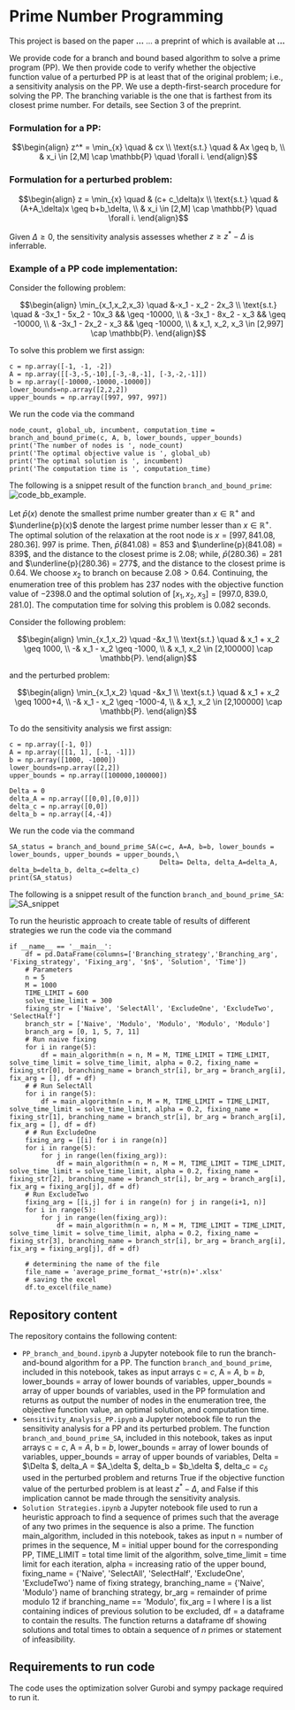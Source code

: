 # Prime Number Programming
This project is based on the paper **...** ... a preprint of which is available at **...**

We provide code for a branch and bound based algorithm to solve a prime program (PP). We then provide code to verify whether the objective function value of a perturbed PP is at least that of the original problem; i.e., a sensitivity analysis on the PP. We use a depth-first-search procedure for solving the PP. The branching variable is the one that is farthest from its closest prime number. For details, see Section 3 of the preprint.

### Formulation for a PP:
```math
\begin{align}
  z^* = \min_{x} \quad & cx \\
  \text{s.t.} \quad & Ax \geq b, \\
  & x_i \in [2,M] \cap \mathbb{P} \quad \forall i.
\end{align}
```

### Formulation for a perturbed problem:
```math
\begin{align}
  z = \min_{x} \quad & (c+ c_\delta)x \\
  \text{s.t.} \quad & (A+A_\delta)x \geq b+b_\delta, \\
  & x_i \in [2,M] \cap \mathbb{P} \quad \forall i.
\end{align}
```
Given $\Delta \geq 0$, the sensitivity analysis assesses whether $z \geq z^* - \Delta$ is inferrable.

### Example of a PP code implementation:
Consider the following problem:
```math
\begin{align}
  \min_{x_1,x_2,x_3} \quad &-x_1 - x_2 - 2x_3 \\
  \text{s.t.} \quad & -3x_1 - 5x_2 - 10x_3 && \geq -10000, \\
  & -3x_1 - 8x_2 - x_3 && \geq -10000, \\
  & -3x_1 - 2x_2 - x_3 && \geq -10000, \\
  & x_1, x_2, x_3 \in [2,997] \cap \mathbb{P}.
\end{align}
```

To solve this problem we first assign:
```
c = np.array([-1, -1, -2])
A = np.array([[-3,-5,-10],[-3,-8,-1], [-3,-2,-1]])
b = np.array([-10000,-10000,-10000])
lower_bounds=np.array([2,2,2])
upper_bounds = np.array([997, 997, 997])
```
We run the code via the command
```
node_count, global_ub, incumbent, computation_time = branch_and_bound_prime(c, A, b, lower_bounds, upper_bounds)
print('The number of nodes is ', node_count)
print('The optimal objective value is ', global_ub)
print('The optimal solution is ', incumbent)
print('The computation time is ', computation_time)
```

The following is a snippet result of the function `branch_and_bound_prime`:
![code_bb_example](https://github.com/montreeklim/PrimeNumberProgramming/assets/65499015/ece513d9-993c-404e-b6ad-82985948beb3).


Let $\bar{p}(x)$ denote the smallest prime number greater than $x \in \mathbb{R}^+$ and $\underline{p}(x)$ denote the largest prime number lesser than $x \in \mathbb{R}^+$.
The optimal solution of the relaxation at the root node is $x = [997, 841.08, 280.36]$. $997$ is prime. Then, $\bar{p}(841.08) = 853$ and $\underline{p}(841.08) = 839$, and the distance to the closest prime is $2.08$; while, $\bar{p}(280.36) = 281$ and $\underline{p}(280.36) = 277$, and the distance to the closest prime is $0.64$. We choose $x_2$ to branch on because $2.08 > 0.64$. 
Continuing, the enumeration tree of this problem has $237$ nodes with the objective function value of $-2398.0$ and the optimal solution of $[x_1, x_2, x_3]=[997.0, 839.0, 281.0]$. The computation time for solving this problem is $0.082$ seconds.


Consider the following problem:
```math
\begin{align}
  \min_{x_1,x_2} \quad -&x_1 \\
  \text{s.t.} \quad & x_1 + x_2 \geq 1000, \\
  -& x_1 - x_2 \geq -1000, \\
  & x_1, x_2 \in [2,100000] \cap \mathbb{P}.
\end{align}
```
and the perturbed problem:
```math
\begin{align}
  \min_{x_1,x_2} \quad -&x_1 \\
  \text{s.t.} \quad & x_1 + x_2 \geq 1000+4, \\
  -& x_1 - x_2 \geq -1000-4, \\
  & x_1, x_2 \in [2,100000] \cap \mathbb{P}.
\end{align}
```

To do the sensitivity analysis we first assign:
```
c = np.array([-1, 0])
A = np.array([[1, 1], [-1, -1]])
b = np.array([1000, -1000])
lower_bounds=np.array([2,2])
upper_bounds = np.array([100000,100000])

Delta = 0
delta_A = np.array([[0,0],[0,0]])
delta_c = np.array([0,0])
delta_b = np.array([4,-4])
```

We run the code via the command
```
SA_status = branch_and_bound_prime_SA(c=c, A=A, b=b, lower_bounds = lower_bounds, upper_bounds = upper_bounds,\
                                      Delta= Delta, delta_A=delta_A, delta_b=delta_b, delta_c=delta_c)
print(SA_status)
```

The following is a snippet result of the function `branch_and_bound_prime_SA`:
![SA_snippet](https://github.com/montreeklim/PrimeNumberProgramming/assets/65499015/468ce65d-e812-4a6f-8d21-c64f6c92e881)

To run the heuristic approach to create table of results of different strategies we run the code via the command
```
if __name__ == '__main__':
    df = pd.DataFrame(columns=['Branching_strategy','Branching_arg', 'Fixing_strategy', 'Fixing_arg', '$n$', 'Solution', 'Time'])
    # Parameters
    n = 5
    M = 1000
    TIME_LIMIT = 600
    solve_time_limit = 300
    fixing_str = ['Naive', 'SelectAll', 'ExcludeOne', 'ExcludeTwo', 'SelectHalf']
    branch_str = ['Naive', 'Modulo', 'Modulo', 'Modulo', 'Modulo']
    branch_arg = [0, 1, 5, 7, 11]
    # Run naive fixing
    for i in range(5):
        df = main_algorithm(n = n, M = M, TIME_LIMIT = TIME_LIMIT, solve_time_limit = solve_time_limit, alpha = 0.2, fixing_name = fixing_str[0], branching_name = branch_str[i], br_arg = branch_arg[i], fix_arg = [], df = df)
    # # Run SelectAll
    for i in range(5):
        df = main_algorithm(n = n, M = M, TIME_LIMIT = TIME_LIMIT, solve_time_limit = solve_time_limit, alpha = 0.2, fixing_name = fixing_str[1], branching_name = branch_str[i], br_arg = branch_arg[i], fix_arg = [], df = df)
    # # Run ExcludeOne
    fixing_arg = [[i] for i in range(n)]
    for i in range(5):
        for j in range(len(fixing_arg)):
            df = main_algorithm(n = n, M = M, TIME_LIMIT = TIME_LIMIT, solve_time_limit = solve_time_limit, alpha = 0.2, fixing_name = fixing_str[2], branching_name = branch_str[i], br_arg = branch_arg[i], fix_arg = fixing_arg[j], df = df)
    # Run ExcludeTwo
    fixing_arg = [[i,j] for i in range(n) for j in range(i+1, n)]
    for i in range(5):
        for j in range(len(fixing_arg)):
            df = main_algorithm(n = n, M = M, TIME_LIMIT = TIME_LIMIT, solve_time_limit = solve_time_limit, alpha = 0.2, fixing_name = fixing_str[3], branching_name = branch_str[i], br_arg = branch_arg[i], fix_arg = fixing_arg[j], df = df)
    
    # determining the name of the file
    file_name = 'average_prime_format_'+str(n)+'.xlsx'
    # saving the excel
    df.to_excel(file_name)
```

## Repository content
The repository contains the following content:
- `PP_branch_and_bound.ipynb` a Jupyter notebook file to run the branch-and-bound algorithm for a PP. The function `branch_and_bound_prime`, included in this notebook,
  takes as input arrays c = $c$, A = $A$, b = $b$, lower_bounds = array of lower bounds of variables, upper_bounds = array of upper bounds of variables, used in the PP formulation and returns as output the number of nodes in the enumeration tree, the objective function value, an optimal solution, and computation time.
- `Sensitivity_Analysis_PP.ipynb` a Jupyter notebook file to run the sensitivity analysis for a PP and its perturbed problem. The function `branch_and_bound_prime_SA`, included in this notebook, takes as input arrays c = $c$, A = $A$, b = $b$, lower_bounds = 
   array of lower bounds of variables, upper_bounds = array of upper bounds of variables, Delta = $\Delta $, delta_A = $A_\delta $, delta_b = $b_\delta $, delta_c = $c_\delta$ used in the perturbed problem and returns True if the objective function value of the perturbed problem is at least $z^* - \Delta$, and False if this implication cannot be made through the sensitivity analysis.
- `Solution Strategies.ipynb` a Jupyter notebook file used to run a heuristic approach to find a sequence of primes such that the average of any two primes in the sequence is also a prime. The function main_algorithm, included in this notebook, takes as input n = number of primes in the sequence, M = initial upper bound for the corresponding PP, TIME_LIMIT = total time limit of the algorithm, solve_time_limit = time limit for each iteration, alpha = increasing ratio of the upper bound, fixing_name = {'Naive', 'SelectAll', 'SelectHalf', 'ExcludeOne', 'ExcludeTwo'} name of fixing strategy, branching_name = {'Naive', 'Modulo'} name of branching strategy, br_arg = remainder of prime modulo 12 if branching_name == 'Modulo', fix_arg = l where l is a list containing indices of previous solution to be excluded, df = a dataframe to contain the results. The function returns a dataframe df showing solutions and total times to obtain a sequence of $n$ primes or statement of infeasibility.

## Requirements to run code
The code uses the optimization solver Gurobi and sympy package required to run it.  
